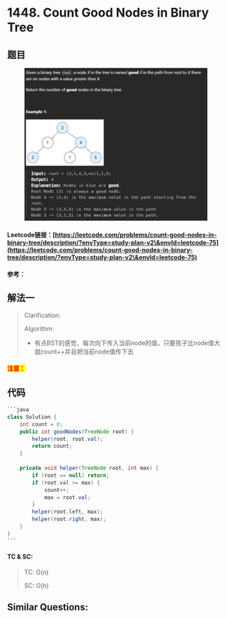 # 1448. Count Good Nodes in Binary Tree

## 题目

<figure><img src="../../.gitbook/assets/image (192).png" alt=""><figcaption></figcaption></figure>

#### Leetcode链接：[https://leetcode.com/problems/count-good-nodes-in-binary-tree/description/?envType=study-plan-v2\&envId=leetcode-75](https://leetcode.com/problems/count-good-nodes-in-binary-tree/description/?envType=study-plan-v2\&envId=leetcode-75)

#### 参考：

## 解法一

> Clarification:&#x20;
>
> Algorithm:&#x20;
>
> * 有点BST的感觉，每次向下传入当前node的值，只要孩子比node值大就count++并且把当前node值传下去

#### <mark style="color:red;">注意：</mark>

## 代码

````java
```java
class Solution {
    int count = 0;
    public int goodNodes(TreeNode root) {
        helper(root, root.val);
        return count;
    }

    private void helper(TreeNode root, int max) {
        if (root == null) return;
        if (root.val >= max) {
            count++;
            max = root.val;
        }
        helper(root.left, max);
        helper(root.right, max);
    }
}
```
````

#### TC & SC:&#x20;

> TC: O(n)
>
> SC: O(h)

## **Similar Questions:**&#x20;
